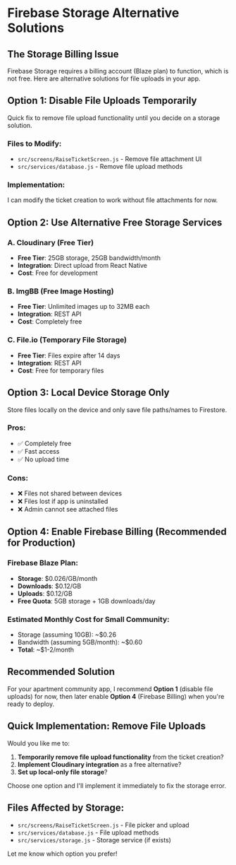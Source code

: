 # Firebase Storage Alternative Solutions

## The Storage Billing Issue

Firebase Storage requires a billing account (Blaze plan) to function, which is not free. Here are alternative solutions for file uploads in your app.

## Option 1: Disable File Uploads Temporarily

Quick fix to remove file upload functionality until you decide on a storage solution.

### Files to Modify:
- `src/screens/RaiseTicketScreen.js` - Remove file attachment UI
- `src/services/database.js` - Remove file upload methods

### Implementation:
I can modify the ticket creation to work without file attachments for now.

## Option 2: Use Alternative Free Storage Services

### A. Cloudinary (Free Tier)
- **Free Tier**: 25GB storage, 25GB bandwidth/month
- **Integration**: Direct upload from React Native
- **Cost**: Free for development

### B. ImgBB (Free Image Hosting)
- **Free Tier**: Unlimited images up to 32MB each
- **Integration**: REST API
- **Cost**: Completely free

### C. File.io (Temporary File Storage)
- **Free Tier**: Files expire after 14 days
- **Integration**: REST API
- **Cost**: Free for temporary files

## Option 3: Local Device Storage Only

Store files locally on the device and only save file paths/names to Firestore.

### Pros:
- ✅ Completely free
- ✅ Fast access
- ✅ No upload time

### Cons:
- ❌ Files not shared between devices
- ❌ Files lost if app is uninstalled
- ❌ Admin cannot see attached files

## Option 4: Enable Firebase Billing (Recommended for Production)

### Firebase Blaze Plan:
- **Storage**: $0.026/GB/month
- **Downloads**: $0.12/GB
- **Uploads**: $0.12/GB
- **Free Quota**: 5GB storage + 1GB downloads/day

### Estimated Monthly Cost for Small Community:
- Storage (assuming 10GB): ~$0.26
- Bandwidth (assuming 5GB/month): ~$0.60
- **Total**: ~$1-2/month

## Recommended Solution

For your apartment community app, I recommend **Option 1** (disable file uploads) for now, then later enable **Option 4** (Firebase Billing) when you're ready to deploy.

## Quick Implementation: Remove File Uploads

Would you like me to:

1. **Temporarily remove file upload functionality** from the ticket creation?
2. **Implement Cloudinary integration** as a free alternative?
3. **Set up local-only file storage**?

Choose one option and I'll implement it immediately to fix the storage error.

## Files Affected by Storage:
- `src/screens/RaiseTicketScreen.js` - File picker and upload
- `src/services/database.js` - File upload methods
- `src/services/storage.js` - Storage service (if exists)

Let me know which option you prefer!
